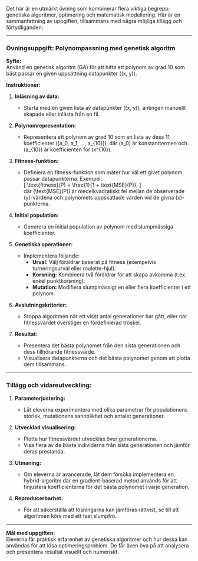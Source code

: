 Det här är en utmärkt övning som kombinerar flera viktiga begrepp: genetiska algoritmer, optimering och matematisk modellering. Här är en sammanfattning av uppgiften, tillsammans med några möjliga tillägg och förtydliganden:

---

### Övningsuppgift: Polynompassning med genetisk algoritm

**Syfte:**  
Använd en genetisk algoritm (GA) för att hitta ett polynom av grad 10 som bäst passar en given uppsättning datapunkter \((x, y)\).

**Instruktioner:**  

1. **Inläsning av data:**  
   - Starta med en given lista av datapunkter \((x, y)\), antingen manuellt skapade eller inlästa från en fil.
   
2. **Polynomrepresentation:**  
   - Representera ett polynom av grad 10 som en lista av dess 11 koefficienter \([a_0, a_1, ..., a_{10}]\), där \(a_0\) är konstanttermen och \(a_{10}\) är koefficienten för \(x^{10}\).

3. **Fitness-funktion:**  
   - Definiera en fitness-funktion som mäter hur väl ett givet polynom passar datapunkterna. Exempel:  
     \[
     \text{fitness}(P) = \frac{1}{1 + \text{MSE}(P)},
     \]  
     där \(\text{MSE}(P)\) är medelkvadratiskt fel mellan de observerade \(y\)-värdena och polynomets uppskattade värden vid de givna \(x\)-punkterna.

4. **Initial population:**  
   - Generera en initial population av polynom med slumpmässiga koefficienter.

5. **Genetiska operationer:**  
   - Implementera följande:
     - **Urval:** Välj föräldrar baserat på fitness (exempelvis turneringsurval eller roulette-hjul).  
     - **Korsning:** Kombinera två föräldrar för att skapa avkomma (t.ex. enkel punktkorsning).  
     - **Mutation:** Modifiera slumpmässigt en eller flera koefficienter i ett polynom.  

6. **Avslutningskriterier:**  
   - Stoppa algoritmen när ett visst antal generationer har gått, eller när fitnessvärdet överstiger en fördefinierad tröskel.

7. **Resultat:**  
   - Presentera det bästa polynomet från den sista generationen och dess tillhörande fitnessvärde.  
   - Visualisera datapunkterna och det bästa polynomet genom att plotta dem tillsammans.

---

### Tillägg och vidareutveckling:

1. **Parameterjustering:**  
   - Låt eleverna experimentera med olika parametrar för populationens storlek, mutationens sannolikhet och antalet generationer.

2. **Utvecklad visualisering:**  
   - Plotta hur fitnessvärdet utvecklas över generationerna.  
   - Visa flera av de bästa individerna från sista generationen och jämför deras prestanda.

3. **Utmaning:**  
   - Om eleverna är avancerade, låt dem försöka implementera en hybrid-algoritm där en gradient-baserad metod används för att finjustera koefficienterna för det bästa polynomet i varje generation.

4. **Reproducerbarhet:**  
   - För att säkerställa att lösningarna kan jämföras rättvist, se till att algoritmen körs med ett fast slumpfrö.

---

**Mål med uppgiften:**  
Eleverna får praktisk erfarenhet av genetiska algoritmer och hur dessa kan användas för att lösa optimeringsproblem. De får även öva på att analysera och presentera resultat visuellt och numeriskt.